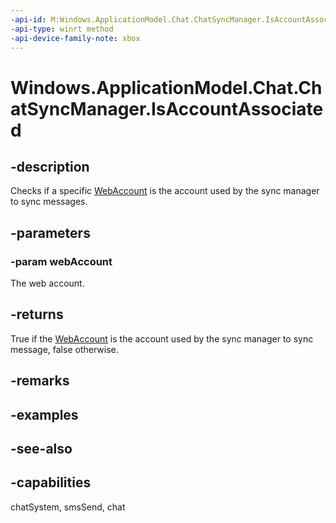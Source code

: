 ```yaml
---
-api-id: M:Windows.ApplicationModel.Chat.ChatSyncManager.IsAccountAssociated(Windows.Security.Credentials.WebAccount)
-api-type: winrt method
-api-device-family-note: xbox
---
```


<!-- Method syntax
public bool IsAccountAssociated(Windows.Security.Credentials.WebAccount webAccount)
-->

# Windows.ApplicationModel.Chat.ChatSyncManager.IsAccountAssociated

## -description
Checks if a specific [WebAccount](../windows.security.credentials/webaccount.md) is the account used by the sync manager to sync messages.

## -parameters
### -param webAccount
The web account.

## -returns
True if the [WebAccount](../windows.security.credentials/webaccount.md) is the account used by the sync manager to sync message, false otherwise.

## -remarks

## -examples

## -see-also

## -capabilities
chatSystem, smsSend, chat
